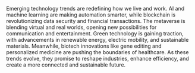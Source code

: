 Emerging technology trends are redefining how we live and work. AI and machine learning are making automation smarter, while blockchain is revolutionizing data security and financial transactions. The metaverse is blending virtual and real worlds, opening new possibilities for communication and entertainment. Green technology is gaining traction, with advancements in renewable energy, electric mobility, and sustainable materials. Meanwhile, biotech innovations like gene editing and personalized medicine are pushing the boundaries of healthcare. As these trends evolve, they promise to reshape industries, enhance efficiency, and create a more connected and sustainable future.
